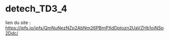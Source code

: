 # detech_TD3_4



lien du site : https://ipfs.io/ipfs/QmNuNezNZp2AbNm26PBmPXdDptozn2UaVZHb1ojNSp2Ddc/